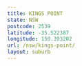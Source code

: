 ```yaml
---
title: KINGS POINT
state: NSW
postcode: 2539
latitude: -35.522387
longitude: 150.393202
url: /nsw/kings-point/
layout: suburb
---
```


